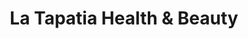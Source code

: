 ---
title: "La Tapatia Health & Beauty"
url: /fontana/la-tapatia-health-und-beauty/
shop: Kosmetik
---